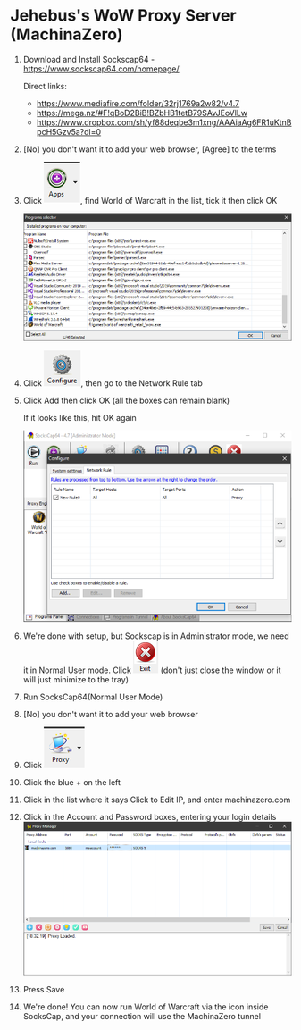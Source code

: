 # Jehebus's WoW Proxy Server (MachinaZero)

1. Download and Install Sockscap64 - https://www.sockscap64.com/homepage/

    Direct links:
    - https://www.mediafire.com/folder/32rj1769a2w82/v4.7
    - https://mega.nz/#F!qBoD2BiB!BZbHB1tetB79SAvJEoVlLw
    - https://www.dropbox.com/sh/yf88deqbe3m1xng/AAAiaAg6FR1uKtnBpcH5Gzv5a?dl=0
2. [No] you don't want it to add your web browser, [Agree] to the terms
3. Click ![+ Apps](apps.png), find World of Warcraft in the list, tick it then click OK

   ![Example Game List](list.png)
5. Click ![Configure](configure.png), then go to the Network Rule tab
6. Click Add then click OK (all the boxes can remain blank)

   If it looks like this, hit OK again
   
   ![It should look like this](socks1.png)
   
6. We're done with setup, but Sockscap is in Administrator mode, we need it in Normal User mode.
   Click ![Exit](exit.png) (don't just close the window or it will just minimize to the tray)
7. Run SocksCap64(Normal User Mode)
8. [No] you don't want it to add your web browser
9. Click ![Proxy](proxy.png)
10. Click the blue + on the left
11. Click in the list where it says Click to Edit IP, and enter machinazero.com
12. Click in the Account and Password boxes, entering your login details
    ![Example Proxy](proxylist.png)
14. Press Save
15. We're done! You can now run World of Warcraft via the icon inside SocksCap, and your connection will use the MachinaZero tunnel
